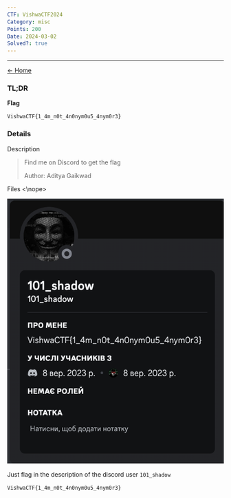 ```yaml
---
CTF: VishwaCTF2024
Category: misc
Points: 200
Date: 2024-03-02
Solved?: true
---
```

----
[<- Home](../../)
### TL;DR

**Flag**

```
VishwaCTF{1_4m_n0t_4n0nym0u5_4nym0r3}
```

### Details

Description

> Find me on Discord to get the flag
> 
> Author: Aditya Gaikwad
> 

Files
<\nope>

![](assets/img.png)

Just flag in the description of the discord user `101_shadow`

```
VishwaCTF{1_4m_n0t_4n0nym0u5_4nym0r3}
```